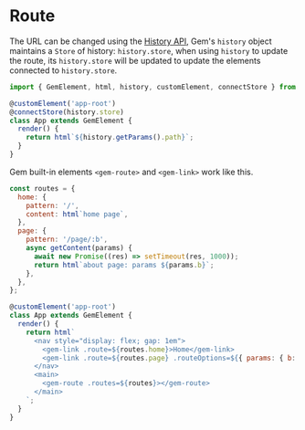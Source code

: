 # Route

The URL can be changed using the [History API](https://developer.mozilla.org/en-US/docs/Web/API/History), Gem's `history` object maintains a `Store` of history: `history.store`, when using `history` to update the route, its `history.store` will be updated to update the elements connected to `history.store`.

```js
import { GemElement, html, history, customElement, connectStore } from '@mantou/gem';

@customElement('app-root')
@connectStore(history.store)
class App extends GemElement {
  render() {
    return html`${history.getParams().path}`;
  }
}
```

Gem built-in elements `<gem-route>` and `<gem-link>` work like this.

<gbp-sandpack dependencies="@mantou/gem">

```js index.js
const routes = {
  home: {
    pattern: '/',
    content: html`home page`,
  },
  page: {
    pattern: '/page/:b',
    async getContent(params) {
      await new Promise((res) => setTimeout(res, 1000));
      return html`about page: params ${params.b}`;
    },
  },
};

@customElement('app-root')
class App extends GemElement {
  render() {
    return html`
      <nav style="display: flex; gap: 1em">
        <gem-link .route=${routes.home}>Home</gem-link>
        <gem-link .route=${routes.page} .routeOptions=${{ params: { b: '1' } }}>About</gem-link>
      </nav>
      <main>
        <gem-route .routes=${routes}></gem-route>
      </main>
    `;
  }
}
```

</gbp-sandpack>

